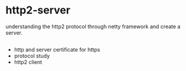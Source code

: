 # http2-server
understanding the http2 protocol through netty framework and create a server.


##  
- http and server certificate for https
- protocol study
- http2 client
